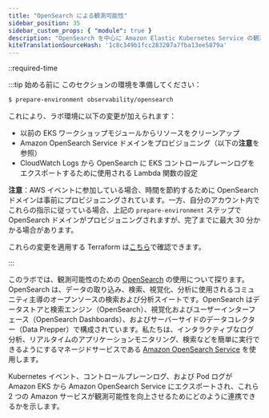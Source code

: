 ```yaml
---
title: "OpenSearch による観測可能性"
sidebar_position: 35
sidebar_custom_props: { "module": true }
description: "OpenSearch を中心に Amazon Elastic Kubernetes Service の観測可能性機能を構築します。"
kiteTranslationSourceHash: '1c8c349b1fcc283207a7fba13ee5879a'
---
```


::required-time

:::tip 始める前に
このセクションの環境を準備してください：

```bash timeout=3600 wait=30
$ prepare-environment observability/opensearch
```

これにより、ラボ環境に以下の変更が加えられます：

- 以前の EKS ワークショップモジュールからリソースをクリーンアップ
- Amazon OpenSearch Service ドメインをプロビジョニング（以下の**注意**を参照）
- CloudWatch Logs から OpenSearch に EKS コントロールプレーンログをエクスポートするために使用される Lambda 関数の設定

**注意**：AWS イベントに参加している場合、時間を節約するために OpenSearch ドメインは事前にプロビジョニングされています。一方、自分のアカウント内でこれらの指示に従っている場合、上記の `prepare-environment` ステップで OpenSearch ドメインがプロビジョニングされますが、完了までに最大 30 分かかる場合があります。

これらの変更を適用する Terraform は[こちら](https://github.com/VAR::MANIFESTS_OWNER/VAR::MANIFESTS_REPOSITORY/tree/VAR::MANIFESTS_REF/manifests/modules/observability/opensearch/.workshop/terraform)で確認できます。

:::

このラボでは、観測可能性のための [OpenSearch](https://opensearch.org/about.html) の使用について探ります。OpenSearch は、データの取り込み、検索、視覚化、分析に使用されるコミュニティ主導のオープンソースの検索および分析スイートです。OpenSearch はデータストアと検索エンジン（OpenSearch）、視覚化およびユーザーインターフェース（OpenSearch Dashboards）、およびサーバーサイドのデータコレクター（Data Prepper）で構成されています。私たちは、インタラクティブなログ分析、リアルタイムのアプリケーションモニタリング、検索などを簡単に実行できるようにするマネージドサービスである [Amazon OpenSearch Service](https://aws.amazon.com/opensearch-service/) を使用します。

Kubernetes イベント、コントロールプレーンログ、および Pod ログが Amazon EKS から Amazon OpenSearch Service にエクスポートされ、これら 2 つの Amazon サービスが観測可能性を向上させるためにどのように連携できるかを示します。

